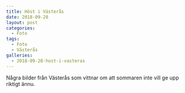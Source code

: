 ```yaml
---
title: Höst i Västerås
date: 2018-09-28
layout: post
categories:
  - Foto
tags:
  - Foto
  - Västerås
galleries:
  - 2018-09-28-host-i-vasteras
---
```


Några bilder från Västerås som vittnar om att sommaren inte vill ge upp riktigt ännu.
